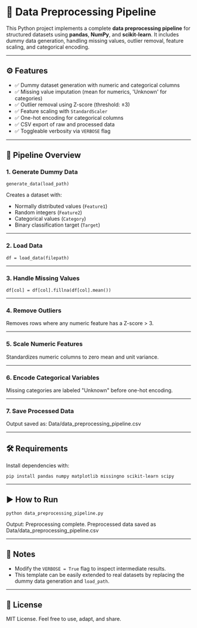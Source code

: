 # 🧹 Data Preprocessing Pipeline

This Python project implements a complete **data preprocessing pipeline** for structured datasets using **pandas**, **NumPy**, and **scikit-learn**. It includes dummy data generation, handling missing values, outlier removal, feature scaling, and categorical encoding.

---

## ⚙️ Features

- ✅ Dummy dataset generation with numeric and categorical columns  
- ✅ Missing value imputation (mean for numerics, 'Unknown' for categories)  
- ✅ Outlier removal using Z-score (threshold: ±3)  
- ✅ Feature scaling with `StandardScaler`  
- ✅ One-hot encoding for categorical columns  
- ✅ CSV export of raw and processed data  
- ✅ Toggleable verbosity via `VERBOSE` flag

---

## 🔄 Pipeline Overview

### 1. Generate Dummy Data
    generate_data(load_path)
Creates a dataset with:
- Normally distributed values (`Feature1`)
- Random integers (`Feature2`)
- Categorical values (`Category`)
- Binary classification target (`Target`)

---

### 2. Load Data
    df = load_data(filepath)

---

### 3. Handle Missing Values
    df[col] = df[col].fillna(df[col].mean())

---

### 4. Remove Outliers
Removes rows where any numeric feature has a Z-score > 3.

---

### 5. Scale Numeric Features
Standardizes numeric columns to zero mean and unit variance.

---

### 6. Encode Categorical Variables
Missing categories are labeled "Unknown" before one-hot encoding.

---

### 7. Save Processed Data
Output saved as:
    Data/data_preprocessing_pipeline.csv

---

## 🛠 Requirements

Install dependencies with:

    pip install pandas numpy matplotlib missingno scikit-learn scipy

---

## ▶️ How to Run

    python data_preprocessing_pipeline.py

Output:
    Preprocessing complete. Preprocessed data saved as Data/data_preprocessing_pipeline.csv

---

## 📌 Notes

- Modify the `VERBOSE = True` flag to inspect intermediate results.
- This template can be easily extended to real datasets by replacing the dummy data generation and `load_path`.

---

## 📜 License

MIT License. Feel free to use, adapt, and share.
